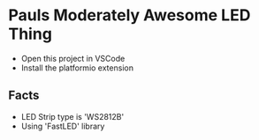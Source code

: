 # Pauls Moderately Awesome LED Thing

- Open this project in VSCode
- Install the platformio extension

## Facts

- LED Strip type is 'WS2812B'
- Using 'FastLED' library
